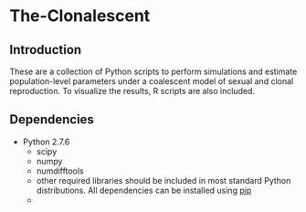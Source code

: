 # The-Clonalescent
## Introduction
These are a collection of Python scripts to perform simulations and estimate population-level parameters under a coalescent model of sexual and clonal reproduction. To visualize the results, R scripts are also included. 
## Dependencies
* Python 2.7.6
    * scipy
    * numpy
    * numdifftools
    * other required libraries should be included in most standard Python distributions. All dependencies can be installed using [pip][1]
    *
[1]:https://pypi.python.org/pypi/pip
      
